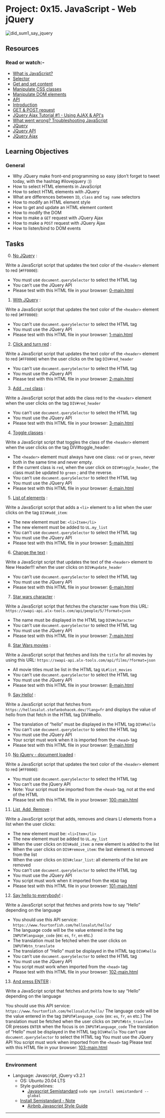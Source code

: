 # Project: 0x15. JavaScript - Web jQuery

![did_sum1_say_jquery](./did_someone_say_jquery.jpg)

## Resources

### Read or watch:-

- [What is JavaScript?](https://developer.mozilla.org/en-US/docs/Learn/JavaScript/First_steps/What_is_JavaScript)
- [Selector](https://jquery-tutorial.net/selectors/using-elements-ids-and-classes/)
- [Get and set content](https://jquery-tutorial.net/dom-manipulation/getting-and-setting-content/)
- [Manipulate CSS classes](https://jquery-tutorial.net/dom-manipulation/getting-and-setting-css-classes/)
- [Manipulate DOM elements](https://jquery-tutorial.net/dom-manipulation/the-append-and-prepend-methods/)
- [API](https://oscarotero.com/jquery/)
- [Introduction](https://jquery-tutorial.net/ajax/introduction/)
- [GET & POST request](https://jquery-tutorial.net/ajax/the-get-and-post-methods/)
- [JQuery Ajax Tutorial #1 - Using AJAX & API's](https://www.youtube.com/watch?v=fEYx8dQr_cQ)
- [What went wrong? Troubleshooting JavaScript](https://developer.mozilla.org/en-US/docs/Learn/JavaScript/First_steps/What_went_wrong)
- [JQuery](https://jquery.com/)
- [JQuery API](https://api.jquery.com/)
- [JQuery Ajax](https://learn.jquery.com/ajax/)

## Learning Objectives

### General

- Why JQuery make front-end programming so easy (don’t forget to tweet today, with the hashtag #ilovejquery :))
- How to select HTML elements in JavaScript
- How to select HTML elements with JQuery
- What are differences between `ID`, `class` and `tag name` selectors
- How to modify an HTML element style
- How to get and update an HTML element content
- How to modify the DOM
- How to make a `GET` request with JQuery Ajax
- How to make a `POST` request with JQuery Ajax
- How to listen/bind to DOM events

## Tasks

0. [No JQuery](./0-script.js) :

Write a JavaScript script that updates the text color of the `<header>` element to red (`#FF0000`):

- You must use `document.querySelector` to select the HTML tag
- You can’t use the JQuery API
- Please test with this HTML file in your browser: [0-main.html](./0-main.html)

1. [With JQuery](./1-script.js) :

Write a JavaScript script that updates the text color of the `<header>` element to red (`#FF0000`):

- You can’t use `document.querySelector` to select the HTML tag
- You must use the JQuery API
- Please test with this HTML file in your browser: [1-main.html](./1-main.html)

2. [Click and turn red](./2-script.js) :

Write a JavaScript script that updates the text color of the `<header>` element to red (`#FF0000`) when the user clicks on the tag `DIV#red_header`

- You can’t use `document.querySelector` to select the HTML tag
- You must use the JQuery API
- Please test with this HTML file in your browser: [2-main.html](./2-main.html)

3. [Add `.red` class](./3-script.js) :

Write a JavaScript script that adds the class red to the `<header>` element when the user clicks on the tag `DIV#red_header`

- You can’t use `document.querySelector` to select the HTML tag
- You must use the JQuery API
- Please test with this HTML file in your browser: [3-main.html](./3-main.html)

4. [Toggle classes](./4-script.js) :

Write a JavaScript script that toggles the class of the `<header>` element when the user clicks on the tag DIV#toggle_header:

- The `<header>` element must always have one class: `red` or `green`, never both in the same time and never empty.
- If the current class is `red`, when the user click on `DIV#toggle_header`, the class must be updated to `green` ; and the reverse.
- You can’t use `document.querySelector` to select the HTML tag
- You must use the JQuery API
- Please test with this HTML file in your browser: [4-main.html](./4-main.html)

5. [List of elements](./5-script.js) :

Write a JavaScript script that adds a `<li>` element to a list when the user clicks on the tag `DIV#add_item`:

- The new element must be: `<li>Item</li>`
- The new element must be added to `UL.my_list`
- You can’t use `document.querySelector` to select the HTML tag
- You must use the JQuery API
- Please test with this HTML file in your browser: [5-main.html](./5-main.html)

6. [Change the text](./6-script.js) :

Write a JavaScript script that updates the text of the `<header>` element to New Header!!! when the user clicks on `DIV#update_header`

- You can’t use `document.querySelector` to select the HTML tag
- You must use the JQuery API
- Please test with this HTML file in your browser: [6-main.html](./6-main.html)

7. [Star wars character](./7-script.js) :

Write a JavaScript script that fetches the character `name` from this URL: `https://swapi-api.alx-tools.com/api/people/5/?format=json`

- The name must be displayed in the HTML tag `DIV#character`
- You can’t use `document.querySelector` to select the HTML tag
- You must use the JQuery API
- Please test with this HTML file in your browser: [7-main.html](./7-main.html)

8. [Star Wars movies](./8-script.js) :

Write a JavaScript script that fetches and lists the `title` for all movies by using this URL: `https://swapi-api.alx-tools.com/api/films/?format=json`

- All movie titles must be list in the HTML tag `UL#list_movies`
- You can’t use `document.querySelector` to select the HTML tag
- You must use the JQuery API
- Please test with this HTML file in your browser: [8-main.html](./8-main.html)

9. [Say Hello!](./9-script.js) :

Write a JavaScript script that fetches from `https://hellosalut.stefanbohacek.dev/?lang=fr` and displays the value of hello from that fetch in the HTML tag DIV#hello.

- The translation of “hello” must be displayed in the HTML tag `DIV#hello`
- You can’t use `document.querySelector` to select the HTML tag
- You must use the JQuery API
- Your script must work when it is imported from the `<head>` tag
- Please test with this HTML file in your browser: [9-main.html](./9-main.html)

10. [No jQuery - document loaded](./100-script.js) :

Write a JavaScript script that updates the text color of the `<header>` element to red (`#FF0000`):

- You must use `document.querySelector` to select the HTML tag
- You can’t use the jQuery API
- Note: Your script must be imported from the `<head>` tag, not at the end of the HTML
- Please test with this HTML file in your browser: [100-main.html](./100-main.html)

11. [List, Add, Remove](./101-script.js) :

Write a JavaScript script that adds, removes and clears LI elements from a list when the user clicks:

- The new element must be: `<li>Item</li>`
- The new element must be added to `UL.my_list`
- When the user clicks on `DIV#add_item`: a new element is added to the list
- When the user clicks on `DIV#remove_item`: the last element is removed from the list
- When the user clicks on `DIV#clear_list`: all elements of the list are removed
- You can’t use `document.querySelector` to select the HTML tag
- You must use the JQuery API
- You script must work when it imported from the `HEAD` tag
- Please test with this HTML file in your browser: [101-main.html](./101-main.html)

12. [Say hello to everybody!](./102-script.js) :

Write a JavaScript script that fetches and prints how to say “Hello” depending on the language

- You should use this API service: `https://www.fourtonfish.com/hellosalut/hello/`
- The language code will be the value entered in the tag `INPUT#language_code` (ex: `es`, `fr`, `en` etc.)
- The translation must be fetched when the user clicks on `INPUT#btn_translate`
- The translation of “Hello” must be displayed in the HTML tag `DIV#hello`
- You can’t use `document.querySelector` to select the HTML tag
- You must use the JQuery API
- You script must work when imported from the `<head>` tag
- Please test with this HTML file in your browser: [102-main.html](./102-main.html)

13. [And press ENTER](./103-scripts) :

Write a JavaScript script that fetches and prints how to say “Hello” depending on the language

You should use this API service: `https://www.fourtonfish.com/hellosalut/hello/`
The language code will be the value entered in the tag `INPUT#language_code` (ex: `es`, `fr`, `en` etc.)
The translation must be fetched when the user clicks on `INPUT#btn_translate` OR presses `ENTER` when the focus is on `INPUT#language_code`
The translation of “Hello” must be displayed in the HTML tag `DIV#hello`
You can’t use `document.querySelector` to select the HTML tag
You must use the JQuery API
You script must work when imported from the `<head>` tag
Please test with this HTML file in your browser: [103-main.html](./103-main.html)

---

### Environment

- Language: Javascript, jQuery v3.2.1
  - OS: Ubuntu 20.04 LTS
  - Style guidelines:
    - [Javascript Semistandard](https://github.com/standard/semistandard) `sudo npm install semistandard --global`
  - [Install Semistandard - Note](../0x12-javascript-warm_up/README.md)
    - [Airbnb Javascript Style Guide](https://github.com/airbnb/javascript)

---
